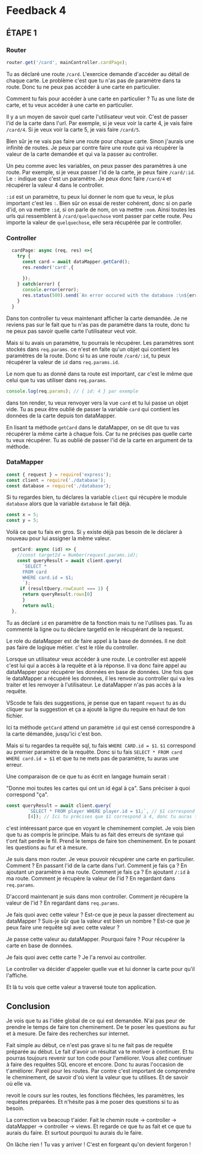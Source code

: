 # Feedback 4

## ÉTAPE 1

### Router

```js
router.get('/card', mainController.cardPage);
```

Tu as déclaré une route `/card`. L'exercice demande d'accéder au détail de chaque carte.
Le problème c'est que tu n'as pas de paramètre dans ta route. Donc tu ne peux pas accéder à une carte en particulier.

Comment tu fais pour accéder à une carte en particulier ? Tu as une liste de carte, et tu veux accéder à une carte en particulier.

Il y a un moyen de savoir quel carte l'utilisateur veut voir. C'est de passer l'id de la carte dans l'url. Par exemple, si je veux voir la carte 4, je vais faire `/card/4`. Si je veux voir la carte 5, je vais faire `/card/5`.

Bien sûr je ne vais pas faire une route pour chaque carte. Sinon j'aurais une infinité de routes. Je peux par contre faire une route qui va récupérer la valeur de la carte demandée et qui va la passer au controller.

Un peu comme avec les variables, on peux passer des paramètres à une route. Par exemple, si je veux passer l'id de la carte, je peux faire `/card/:id`. Le `:` indique que c'est un paramètre. Je peux donc faire `/card/4` et récupérer la valeur 4 dans le controller.

`:id` est un paramètre, tu peux lui donner le nom que tu veux, le plus important c'est les `:`.
Bien sûr on essai de rester cohérent, donc si on parle d'id, on va mettre `:id`, si on parle de nom, on va mettre `:nom`.
Ainsi toutes les urls qui ressemblent à `/card/quelquechose` vont passer par cette route. Peu importe la valeur de `quelquechose`, elle sera récupérée par le controller.

### Controller

```js
  cardPage: async (req, res) =>{
    try {
      const card = await dataMapper.getCard();
      res.render('card',{
      
      });
    } catch(error) {
      console.error(error);
      res.status(500).send(`An error occured with the database :\n${error.message}`);
    }
  }
```

Dans ton controller tu veux maintenant afficher la carte demandée. Je ne reviens pas sur le fait que tu n'as pas de paramètre dans ta route, donc tu ne peux pas savoir quelle carte l'utilisateur veut voir.

Mais si tu avais un paramètre, tu pourrais le récupérer. Les paramètres sont stockés dans `req.params`.
ce n'est en faite qu'un objet qui contient les paramètres de la route. Donc si tu as une route `/card/:id`, tu peux récupérer la valeur de `id` dans `req.params.id`.

Le nom que tu as donné dans ta route est important, car c'est le même que celui que tu vas utiliser dans `req.params`.

```js
console.log(req.params); // { id: 4 } par exemple
```

dans ton render, tu veux renvoyer vers la vue `card` et tu lui passe un objet vide. Tu as peux être oublié de passer la variable `card` qui contient les données de la carte depuis ton dataMapper.

En lisant ta méthode `getCard` dans le dataMapper, on se dit que tu vas récupérer la même carte à chaque fois. Car tu ne précises pas quelle carte tu veux récupérer. Tu as oublié de passer l'id de la carte en argument de ta méthode.

### DataMapper

```js
const { request } = require('express');
const client = require('./database');
const database = require('./database');
```

Si tu regardes bien, tu déclares la variable `client` qui récupère le module `database` alors que la variable `database` le fait déjà.

```js
const x = 5;
const y = 5;
```

Voilà ce que tu fais en gros. Si `y` existe déjà pas besoin de le déclarer à nouveau pour lui assigner la même valeur.

```js
  getCard: async (id) => {
    //const targetId = Number(request.params.id);
    const queryResult = await client.query(
      `SELECT * 
      FROM card 
      WHERE card.id = $1;
      `);
     if (resultQuery.rowCount === 1) {
      return queryResult.rows[0] 
      } 
      return null;
  },

```

Tu as déclaré `id` en paramètre de ta fonction mais tu ne l'utilises pas. Tu as commenté la ligne ou tu déclare targetId en le récupérant de la request.

Le role du dataMapper est de faire appel à la base de données. Il ne doit pas faire de logique métier.
c'est le rôle du controller.

Lorsque un utilisateur veux accéder à une route. Le controller est appelé c'est lui qui a accès à la requête et à la réponse. Il va donc faire appel au dataMapper pour récupérer les données en base de données. Une fois que le dataMapper a récupéré les données, il les renvoie au controller qui va les traiter et les renvoyer à l'utilisateur. Le dataMapper n'as pas accès à la requête.

VScode te fais des suggestions, je pense que en tapant `request` tu as du cliquer sur la suggestion et ça a ajouté la ligne du require en haut de ton fichier.

Ici ta méthode `getCard` attend un paramètre `id` qui est censé correspondre à la carte démandée, jusqu'ici c'est bon.

Mais si tu regardes ta requête sql, tu fais `WHERE CARD.id = $1`. `$1` correspond au premier paramètre de la requête. Donc si tu fais `SELECT * FROM card WHERE card.id = $1` et que tu ne mets pas de paramètre, tu auras une erreur.

Une comparaison de ce que tu as écrit en langage humain serait : 

"Donne moi toutes les cartes qui ont un id égal à ça". Sans préciser à quoi correspond "ça".

```js
const queryResult = await client.query(
        `SELECT * FROM player WHERE player.id = $1;`, // $1 correspond au premier paramètre de la requête
        [4]); // Ici tu précises que $1 correspond à 4, donc tu auras tout les joueurs qui ont un id égal à 4, si tu mets id, alors tu auras toutes les cartes qui ont un id égal à id.
```

c'est intéressant parce que en voyant le cheminement complet. Je vois bien que tu as compris le principe. Mais tu as fait des erreurs de syntaxe qui t'ont fait perdre le fil. Prend le temps de faire ton cheminement. En te posant les questions au fur et à mesure.

Je suis dans mon router. Je veux pouvoir récupérer une carte en particulier. Comment ? En passant l'id de la carte dans l'url. Comment je fais ça ? En ajoutant un paramètre à ma route. Comment je fais ça ? En ajoutant `/:id` à ma route. Comment je récupère la valeur de l'id ? En regardant dans `req.params`.

D'accord maintenant je suis dans mon controller. Comment je récupère la valeur de l'id ? En regardant dans `req.params`.

Je fais quoi avec cette valeur ? Est-ce que je peux la passer directement au dataMapper ? Suis-je sûr que la valeur est bien un nombre ? Est-ce que je peux faire une requête sql avec cette valeur ?

Je passe cette valeur au dataMapper. Pourquoi faire ? Pour récupérer la carte en base de données.

Je fais quoi avec cette carte ? Je l'a renvoi au controller.

Le controller va décider d'appeler quelle vue et lui donner la carte pour qu'il l'affiche.

Et là tu vois que cette valeur a traversé toute ton application.

## Conclusion

Je vois que tu as l'idée global de ce qui est demandée. N'ai pas peur de prendre le temps de faire ton cheminement. De te poser les questions au fur et à mesure. De faire des recherches sur internet.

  Fait simple au début, ce n'est pas grave si tu ne fait pas de requête préparée au début. Le fait d'avoir un résultat va te motiver à continuer. Et tu pourras toujours revenir sur ton code pour l'améliorer. Vous allez continuer à faire des requêtes SQL encore et encore. Donc tu auras l'occasion de t'améliorer. Pareil pour les routes. Par contre c'est important de comprendre le cheminement, de savoir d'où vient la valeur que tu utilises. Et de savoir où elle va.

 revoit le cours sur les routes, les fonctions fléchées, les paramètres, les requêtes préparées. Et n'hésite pas à me poser des questions si tu as besoin.

 La correction va beacoup t'aider. Fait le chemin route -> controller -> dataMapper -> controller -> views. Et regarde ce que tu as fait et ce que tu aurais du faire. Et surtout pourquoi tu aurais du le faire.

 On lâche rien ! Tu vas y arriver ! C'est en forgeant qu'on devient forgeron !
 